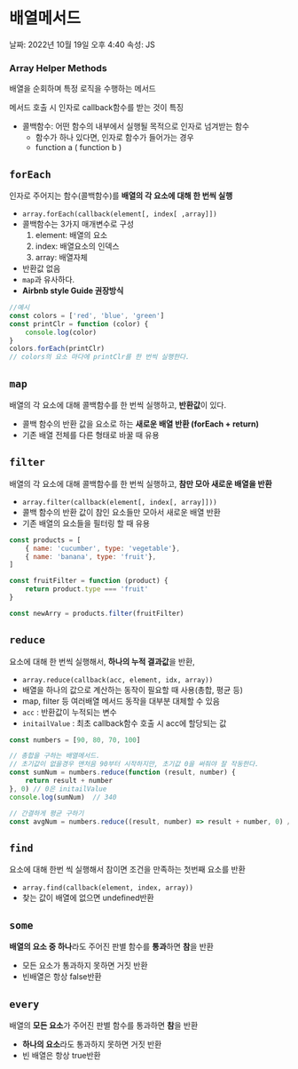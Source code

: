 # 배열메서드

날짜: 2022년 10월 19일 오후 4:40
속성: JS

### Array Helper Methods

배열을 순회하며 특정 로직을 수행하는 메서드

메서드 호출 시 인자로 callback함수를 받는 것이 특징

- 콜백함수: 어떤 함수의 내부에서 실행될 목적으로 인자로 넘겨받는 함수
    - 함수가 하나 있다면, 인자로 함수가 들어가는 경우
    - function a ( function b )
    

## `forEach`

인자로 주어지는 함수(콜백함수)를 **배열의 각 요소에 대해 한 번씩 실행**

- `array.forEach(callback(element[, index[ ,array]])`
- 콜백함수는 3가지 매개변수로 구성
    1. element: 배열의 요소
    2. index: 배열요소의 인덱스
    3. array: 배열자체
- 반환값 없음
- `map`과 유사하다.
- **Airbnb style Guide 권장방식**

```jsx
//예시 
const colors = ['red', 'blue', 'green']
const printClr = function (color) {
	console.log(color)
}
colors.forEach(printClr)
// colors의 요소 마다에 printClr를 한 번씩 실행한다.
```

## `map`

배열의 각 요소에 대해 콜백함수를 한 번씩 실행하고, **반환값**이 있다.

- 콜백 함수의 반환 값을 요소로 하는 **새로운 배열 반환 (forEach + return)**
- 기존 배열 전체를 다른 형태로 바꿀 때 유용

## `filter`

배열의 각 요소에 대해 콜백함수를 한 번씩 실행하고, **참만 모아 새로운 배열을 반환**

- `array.filter(callback(element[, index[, array]]))`
- 콜백 함수의 반환 값이 참인 요소들만 모아서 새로운 배열 반환
- 기존 배열의 요소들을 필터링 할 때 유용

```jsx
const products = [
	{ name: 'cucumber', type: 'vegetable'},
	{ name: 'banana', type: 'fruit'},
]

const fruitFilter = function (product) {
	return product.type === 'fruit'
}

const newArry = products.filter(fruitFilter)
```

## `reduce`

요소에 대해 한 번씩 실행해서, **하나의 누적 결과값**을 반환,

- `array.reduce(callback(acc, element, idx, array))`
- 배열을 하나의 값으로 계산하는 동작이 필요할 때 사용(총합, 평균 등)
- map, filter 등 여러배열 메서드 동작을 대부분 대체할 수 있음
- `acc` : 반환값이 누적되는 변수
- `initailValue` : 최초 callback함수 호출 시 acc에 할당되는 값

```jsx
const numbers = [90, 80, 70, 100]

// 총합을 구하는 배열메서드.
// 초기값이 없을경우 맨처음 90부터 시작하지만, 초기값 0을 써줘야 잘 작동한다.
const sumNum = numbers.reduce(function (result, number) {
	return result + number
}, 0) // 0은 initailValue
console.log(sumNum)  // 340

// 간결하게 평균 구하기
const avgNum = numbers.reduce((result, number) => result + number, 0) / numbers.length
```

## `find`

요소에 대해 한번 씩 실행해서 참이면 조건을 만족하는 첫번째 요소를 반환

- `array.find(callback(element, index, array))`
- 찾는 값이 배열에 없으면 undefined반환

## `some`

**배열의 요소 중 하나**라도 주어진 판별 함수를 **통과**하면 **참**을 반환

- 모든 요소가 통과하지 못하면 거짓 반환
- 빈배열은 항상 false반환

## `every`

배열의 **모든 요소**가 주어진 판별 함수를 통과하면 **참**을 반환

- **하나의 요소**라도 통과하지 못하면 거짓 반환
- 빈 배열은 항상 true반환